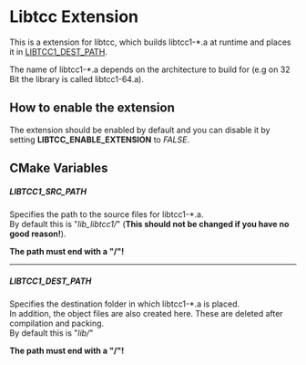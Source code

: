 # Libtcc Extension
This is a extension for libtcc, which builds libtcc1-*.a at runtime and places it in [LIBTCC1_DEST_PATH](#LIBTCC1_SRC_PATH).

The name of libtcc1-*.a depends on the architecture to build for (e.g on 32 Bit the library is called libtcc1-64.a).

## How to enable the extension
The extension should be enabled by default and you can disable it by setting
**LIBTCC_ENABLE_EXTENSION** to *FALSE*.

## CMake Variables
##### LIBTCC1_SRC_PATH <a name="LIBTCC1_SRC_PATH"></a>
Specifies the path to the source files for libtcc1-*.a.  
By default this is "*lib_libtcc1/*" (**This should not be changed if you have no good reason!**).

**The path must end with a "/"!**


---
##### LIBTCC1_DEST_PATH <a name="LIBTCC1_DEST_PATH"></a>
Specifies the destination folder in which libtcc1-*.a is placed.  
In addition, the object files are also created here. These are deleted after compilation and packing.  
By default this is "*lib/*"

**The path must end with a "/"!**
